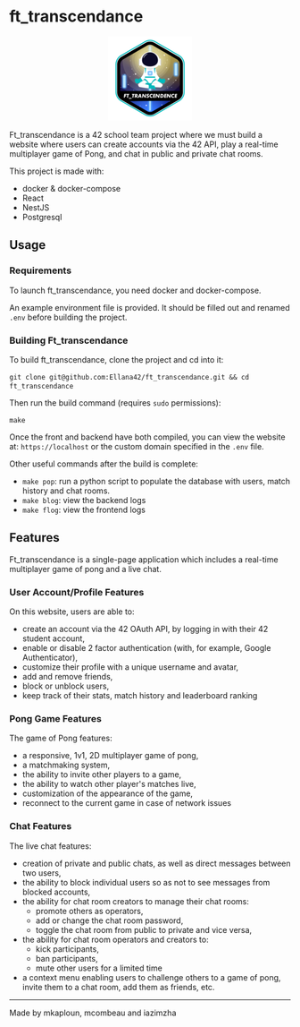 # ft_transcendance

<p align="center">
  <img src="https://github.com/Ellana42/ft_transcendance/blob/main/frontend-app/public/ft_transcendencee.png" alt="ft_transcendance 42 project badge"/>
</p>

Ft_transcendance is a 42 school team project where we must build a website where users can create accounts via the 42 API, play a real-time multiplayer game of Pong, and chat in public and private chat rooms.

This project is made with:

- docker & docker-compose
- React
- NestJS
- Postgresql

## Usage

### Requirements

To launch ft_transcendance, you need docker and docker-compose.

An example environment file is provided. It should be filled out and renamed `.env` before building the project.

### Building Ft_transcendance

To build ft_transcendance, clone the project and cd into it:

```
git clone git@github.com:Ellana42/ft_transcendance.git && cd ft_transcendance
```

Then run the build command (requires `sudo` permissions):

```
make
```

Once the front and backend have both compiled, you can view the website at: `https://localhost` or the custom domain specified in the `.env` file.

Other useful commands after the build is complete:

- `make pop`: run a python script to populate the database with users, match history and chat rooms.
- `make blog`: view the backend logs
- `make flog`: view the frontend logs

## Features

Ft_transcendance is a single-page application which includes a real-time multiplayer game of pong and a live chat.

### User Account/Profile Features

On this website, users are able to:
- create an account via the 42 OAuth API, by logging in with their 42 student account,
- enable or disable 2 factor authentication (with, for example, Google Authenticator),
- customize their profile with a unique username and avatar,
- add and remove friends,
- block or unblock users,
- keep track of their stats, match history and leaderboard ranking

### Pong Game Features

The game of Pong features:
- a responsive, 1v1, 2D multiplayer game of pong,
- a matchmaking system,
- the ability to invite other players to a game,
- the ability to watch other player's matches live,
- customization of the appearance of the game,
- reconnect to the current game in case of network issues

### Chat Features

The live chat features:
- creation of private and public chats, as well as direct messages between two users,
- the ability to block individual users so as not to see messages from blocked accounts,
- the ability for chat room creators to manage their chat rooms:
  - promote others as operators,
  - add or change the chat room password,
  - toggle the chat room from public to private and vice versa,
- the ability for chat room operators and creators to:
  - kick participants,
  - ban participants,
  - mute other users for a limited time
- a context menu enabling users to challenge others to a game of pong, invite them to a chat room, add them as friends, etc.

---
Made by mkaploun, mcombeau and iazimzha
